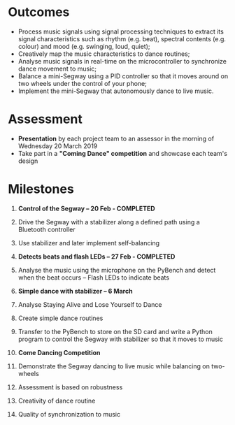 # **Outcomes**

- Process music signals using signal processing techniques to extract its signal characteristics such as rhythm (e.g. beat), spectral contents (e.g. colour) and mood (e.g. swinging, loud, quiet);
- Creatively map the music characteristics to dance routines;
- Analyse music signals in real-time on the microcontroller to synchronize dance movement to music;
- Balance a mini-Segway using a PID controller so that it moves around on two wheels under the control of your phone;
- Implement the mini-Segway that autonomously dance to live music.

# **Assessment**

- **Presentation** by each project team to an assessor in the morning of Wednesday 20 March 2019
- Take part in a **"Coming Dance" competition** and showcase each team&#39;s design

# **Milestones**

1. **Control of the Segway – 20 Feb - COMPLETED**
  1. Drive the Segway with a stabilizer along a defined path using a Bluetooth controller
  2. Use stabilizer and later implement self-balancing

1. **Detects beats and flash LEDs – 27 Feb - COMPLETED**
  1. Analyse the music using the microphone on the PyBench and detect when the beat occurs – Flash LEDs to indicate beats

1. **Simple dance with stabilizer – 6 March**
  1. Analyse Staying Alive and Lose Yourself to Dance
  2. Create simple dance routines
  3. Transfer to the PyBench to store on the SD card and write a Python program to control the Segway with stabilizer so that it moves to music

1. **Come Dancing Competition**
  1. Demonstrate the Segway dancing to live music while balancing on two-wheels
  2. Assessment is based on robustness
  3. Creativity of dance routine
  4. Quality of synchronization to music
